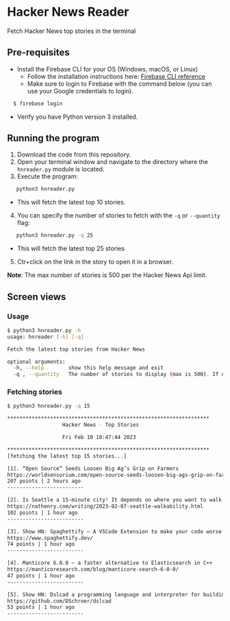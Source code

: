 # Hacker News Reader

Fetch Hacker News top stories in the terminal

## Pre-requisites

- Install the Firebase CLI for your OS (Windows, macOS, or Linux)
  - Follow the installation instructions here: [Firebase CLI reference](https://firebase.google.com/docs/cli#install-cli-mac-linux)
  - Make sure to login to Firebase with the command below (you can use your Google credentials to login).

 ```bash
   $ firebase login
 ```

- Verify you have Python version 3 installed.

## Running the program

1. Download the code from this repository.
2. Open your terminal window and navigate to the directory where the `hnreader.py` module is located.
3. Execute the program:

```bash
   python3 hnreader.py
```
- This will fetch the latest top 10 stories.

4. You can specify the number of stories to fetch with the `-q` or `--quantity` flag:

```bash
   python3 hnreader.py -q 25
```
- This will fetch the latest top 25 stories

5. Ctr+click on the link in the story to open it in a browser.

**Note**: The max number of stories is 500 per the Hacker News Api limit.

## Screen views

### Usage

```bash
$ python3 hnreader.py -h
usage: hnreader [-h] [-q]

Fetch the latest top stories from Hacker News

optional arguments:
  -h, --help        show this help message and exit
  -q , --quantity   The number of stories to display (max is 500). If not provided, the default is 10.
```

### Fetching stories

```bash
$ python3 hnreader.py -q 15

******************************************************************
                  Hacker News - Top Stories

                  Fri Feb 10 10:47:44 2023

******************************************************************
[fetching the latest top 15 stories...]

[1]. “Open Source” Seeds Loosen Big Ag’s Grip on Farmers
https://worldsensorium.com/open-source-seeds-loosen-big-ags-grip-on-farmers/
207 points | 2 hours ago
-------------------------

[2]. Is Seattle a 15-minute city? It depends on where you want to walk
https://nathenry.com/writing/2023-02-07-seattle-walkability.html
102 points | 1 hour ago
-------------------------

[3]. Show HN: Spaghettify – A VSCode Extension to make your code worse with AI
https://www.spaghettify.dev/
74 points | 1 hour ago
-------------------------

[4]. Manticore 6.0.0 – a faster alternative to Elasticsearch in C++
https://manticoresearch.com/blog/manticore-search-6-0-0/
47 points | 1 hour ago
-------------------------

[5]. Show HN: Dslcad a programming language and interpreter for building 3D models
https://github.com/DSchroer/dslcad
53 points | 1 hour ago
-------------------------

```